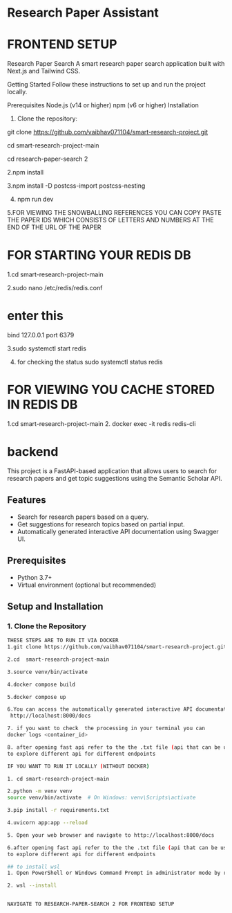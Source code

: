 # Research Paper Assistant

#  FRONTEND SETUP
Research Paper Search
A smart research paper search application built with Next.js and Tailwind CSS.

Getting Started
Follow these instructions to set up and run the project locally.

Prerequisites
Node.js (v14 or higher)
npm (v6 or higher)
Installation


1. Clone the repository:

git clone https://github.com/vaibhav071104/smart-research-project.git


cd smart-research-project-main




cd research-paper-search 2



2.npm install



3.npm install -D postcss-import postcss-nesting



4. npm run dev

   

5.FOR VIEWING THE SNOWBALLING REFERENCES YOU CAN COPY PASTE THE PAPER IDS WHICH CONSISTS OF LETTERS AND NUMBERS AT THE END OF THE URL OF THE PAPER

# FOR STARTING YOUR REDIS DB

1.cd  smart-research-project-main

2.sudo nano /etc/redis/redis.conf
# enter this 
bind 127.0.0.1
port 6379

3.sudo systemctl start redis

4. for checking the status 
 sudo systemctl status redis




# FOR VIEWING YOU CACHE STORED IN REDIS DB

1.cd  smart-research-project-main
2. docker exec -it redis redis-cli

# backend 

This project is a FastAPI-based application that allows users to search for research papers and get topic suggestions using the Semantic Scholar API.

## Features
- Search for research papers based on a query.
- Get suggestions for research topics based on partial input.
- Automatically generated interactive API documentation using Swagger UI.

## Prerequisites
- Python 3.7+
- Virtual environment (optional but recommended)

## Setup and Installation

### 1. Clone the Repository
```bash
THESE STEPS ARE TO RUN IT VIA DOCKER
1.git clone https://github.com/vaibhav071104/smart-research-project.git

2.cd  smart-research-project-main

3.source venv/bin/activate

4.docker compose build

5.docker compose up

6.You can access the automatically generated interactive API documentation at
 http://localhost:8000/docs

7. if you want to check  the processing in your terminal you can
docker logs <container_id>

8. after opening fast api refer to the the .txt file (api that can be used)
to explore different api for different endpoints

IF YOU WANT TO RUN IT LOCALLY (WITHOUT DOCKER)

1. cd smart-research-project-main

2.python -m venv venv
source venv/bin/activate  # On Windows: venv\Scripts\activate

3.pip install -r requirements.txt

4.uvicorn app:app --reload

5. Open your web browser and navigate to http://localhost:8000/docs

6.after opening fast api refer to the the .txt file (api that can be used)
to explore different api for different endpoints

## to install wsl 
1. Open PowerShell or Windows Command Prompt in administrator mode by right-clicking and selecting "Run as administrator"

2. wsl --install


NAVIGATE TO RESEARCH-PAPER-SEARCH 2 FOR FRONTEND SETUP

